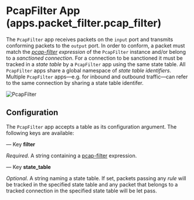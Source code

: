 # PcapFilter App (apps.packet_filter.pcap_filter)

The `PcapFilter` app receives packets on the `input` port and transmits
conforming packets to the `output` port. In order to conform, a packet
must match the *[pcap-filter](http://www.tcpdump.org/manpages/pcap-filter.7.html)
expression* of the `PcapFilter` instance and/or belong to a *sanctioned
connection*. For a connection to be sanctioned it must be tracked in a
*state table* by a `PcapFilter` app using the same state table. All
`PcapFilter` apps share a global namespace of *state table identifiers*.
Multiple `PcapFilter` apps—e.g. for inbound and outbound traffic—can
refer to the same connection by sharing a state table identifer.

![PcapFilter](.images/PcapFilter.png)

## Configuration

The `PcapFilter` app accepts a table as its configuration argument. The
following keys are available:

— Key **filter**

*Required*. A string containing a [pcap-filter](http://www.tcpdump.org/manpages/pcap-filter.7.html)
expression.

— Key **state_table**

*Optional*. A string naming a state table. If set, packets passing any
*rule* will be tracked in the specified state table and any packet that
belongs to a tracked connection in the specified state table will be let
pass.
